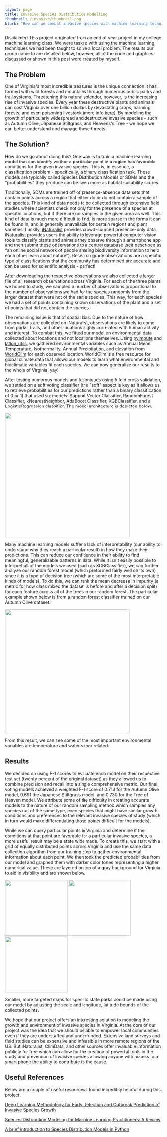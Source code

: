 ```yaml
---
layout: page
title: Invasive Species Distribution Modelling
thumbnail: /invasive/thumbnail.png
blurb: "How can we combat invasive species with machine learning techniques?"
---
```


Disclaimer: This project originated from an end of year project in my college machine learning class. We were tasked with using the machine learning techniques we had been taught to solve a local problem. The results our group came to are detailed below, however, all of the code and graphics discussed or shown in this post were created by myself.  

## The Problem

One of Virginia's most incredible treasures is the unique connection it has formed with wild forests and mountains through numerous public parks and trail systems. Threatening this natural splendor, however, is the increasing rise of invasive species. Every year these destructive plants and animals can cost Virginia over one billion dollars by devastating crops, harming forests, and even poisoning livestock (more info [here](https://www.dcr.virginia.gov/insights/how-invasive-species-have-reshaped-virginias-land)). By modeling the growth of particularly widespread and destructive invasive species - such as Autumn Olive, Japanese Stiltgrass, and  Heavens's Tree - we hope we can better understand and manage these threats. 


## The Solution?

How do we go about doing this? One way is to train a machine learning model that can identify wether a particular point in a region has favorable conditions for the given invasive species. This is, in essence, a classification problem - specifically, a binary classification task. These models are typically called Species Distribution Models or SDMs and the "probabilities" they produce can be seen more as habitat suitability scores. 
  

Traditionally, SDMs are trained off of presence-absence data sets that contain points across a region that either do or do not contain a sample of the species. This kind of data needs to be collected through extensive field studies where scientists check not only for the presence of a species at specific locations, but if there are no samples in the given area as well. This kind of data is much more difficult to find, is more sparse in the forms it can be found in, and is generally unavailable for certain regions and plant varieties. Luckily, [iNaturalist](https://www.inaturalist.org) provides crowd-sourced presence-only data. iNaturalist provides users the ability to leverage powerful computer vision tools to classify plants and animals they observe through a smartphone app and then submit these observations to a central database (self described as “an online social network of people sharing biodiversity information to help each other learn about nature”). Research grade observations are a specific type of classifications that the community has determined are accurate and can be used for scientific analysis - perfect! 

After downloading the respective observations we also collected a larger file of all research observations across Virginia. For each of the three plants we hoped to study, we sampled a number of observations proportional to the number of observations we had for the species randomly from the larger dataset that were not of the same species. This way, for each species we had a set of points containing known observations of the plant and a set of points that did not contain the species. 

The remaining issue is that of spatial bias. Due to the nature of how observations are collected on iNaturalist, observations are likely to come from parks, trails, and other locations highly correlated with human activity and interest. To combat this, we fitted our model on environmental data collected about locations and not locations themselves. Using [pyimpute](https://github.com/perrygeo/pyimpute) and [latlon_utils](https://github.com/Chilipp/latlon-utils), we gathered environmental variables such as Annual Mean Temperature, Isothermality, Annual Precipitation, and elevation from [WorldClim](https://www.worldclim.org/) for each observed location. WorldClim is a free resource for global climate data that allows our models to learn what environmental and bioclimatic variables fit each species. We can now generalize our results to the whole of Virginia, yay!

After testing numerous models and techniques using 5 fold cross validation, we settled on a soft voting classifier (the "soft" aspect is key as it allows us to retrieve probabilities for our predictions rather than a binary classification of 0 or 1) that used six models: Support Vector Classifier, RandomForest Classifier, kNearestNeighbor, AdaBoost Classifier, XGBClassifier, and a LogisticRegression classifier. The model architecture is depicted below.

<img src="/invasive/classifier.png" width=400>

Many machine learning models suffer a lack of interpretability (our ability to understand why they reach a particular result) in how they make their predictions. This can reduce our confidence in their ability to find meaningful, generalizable patterns in data. While it isn't easily possible to interpret all of the models we used (such as XGBClassifier), we can further analyze our random forest model (which preformed fairly well on its own) since it is a type of decision tree (which are some of the most interpretable kinds of models). To do this, we can rank the mean decrease in impurity (a metric for how class mixed the dataset is before and after a decision split) for each feature across all of the trees in our random forest. The particular example shown below is from a random forest classifier trained on our Autumn Olive dataset.

<img src="/invasive/featureimportance.png" width=400>

From this result, we can see some of the most important environmental variables are temperature and water vapor related.

## Results

We decided on using F-1 scores to evaluate each model on their respective test set (twenty percent of the original
dataset) as they allowed us to combine precision and recall into a single comprehensive metric. Our final voting models
achieved a weighted F-1 score of 0.713 for the Autumn Olive model, 0.691 the Japanese Stiltgrass model, and 0.730
for the Tree of Heaven model. We attribute some of the difficulty in creating accurate models to the nature of our
random sampling method which samples any species not of the same type, even species that might have similar growth
conditions and preferences to the relevant invasive species of study (which in turn would make differentiating those
points difficult for the models).


While we can query particular points in Virginia and determine if the conditions at that point are favorable for a particular invasive species, a more useful result may be a state wide made. To create this, we start with a grid of equally distributed points across Virginia and use the same data collection algorithm from our training step to gather environmental information about each point. We then took the predicted probabilities from our model and graphed them with darker color tones representing a higher numerical value. These are layered on top of a gray background for Virginia to aid in visibility and are shown below. 

<img src="/invasive/autumnmap.png" width=200 height=180> <img src="/invasive/stiltgrassmap.png" width=200 height=180> <img src="/invasive/treemap.png" width=200 height=180>


Smaller, more targeted maps for specific state parks could be made using our model by adjusting the scale and longitude, latitude bounds of the collected points. 

We hope that our project offers an interesting solution to modeling the growth and environment of invasive species in Virginia. At the core of our project was the idea that we should be able to empower local communities even if they are understaffed and underfunded. Extensive land surveys and field studies can be expensive and infeasible in more remote regions of the US. But iNaturalist, ClimData, and other sources offer invaluable information publicly for free which can allow for the creation of powerful tools in the study and prevention of invasive species allowing anyone with access to a smart phone the ability to contribute to the cause.  


## Useful References

Below are a couple of useful resources I found incredibly helpful during this project. 

[Deep Learning Methodology for Early Detection and Outbreak Prediction of Invasive Species Growth](https://openaccess.thecvf.com/content/WACV2023/papers/Elias_Deep_Learning_Methodology_for_Early_Detection_and_Outbreak_Prediction_of_WACV_2023_paper.pdf)

[Species Distribution Modeling for Machine Learning Practitioners: A Review](https://dl.acm.org/doi/fullHtml/10.1145/3460112.3471966)

[A brief introduction to Species Distribution Models in Python](https://daniel-furman.github.io/Python-species-distribution-modeling/)